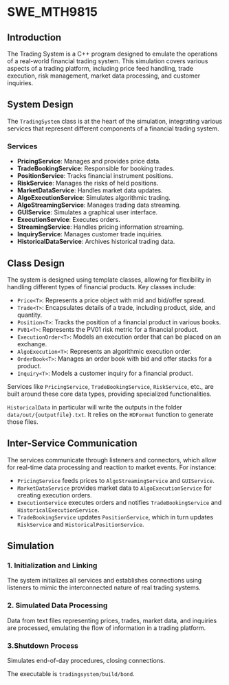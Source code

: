 # SWE_MTH9815

## Introduction
The Trading System is a  C++ program designed to emulate the operations of a real-world financial trading system. This simulation covers various aspects of a trading platform, including price feed handling, trade execution, risk management, market data processing, and customer inquiries.

## System Design
The `TradingSystem` class is at the heart of the simulation, integrating various services that represent different components of a financial trading system.

### Services
- **PricingService**: Manages and provides price data.
- **TradeBookingService**: Responsible for booking trades.
- **PositionService**: Tracks financial instrument positions.
- **RiskService**: Manages the risks of held positions.
- **MarketDataService**: Handles market data updates.
- **AlgoExecutionService**: Simulates algorithmic trading.
- **AlgoStreamingService**: Manages trading data streaming.
- **GUIService**: Simulates a graphical user interface.
- **ExecutionService**: Executes orders.
- **StreamingService**: Handles pricing information streaming.
- **InquiryService**: Manages customer trade inquiries.
- **HistoricalDataService**: Archives historical trading data.

## Class Design

The system is designed using template classes, allowing for flexibility in handling different types of financial products. Key classes include:

- `Price<T>`: Represents a price object with mid and bid/offer spread.
- `Trade<T>`: Encapsulates details of a trade, including product, side, and quantity.
- `Position<T>`: Tracks the position of a financial product in various books.
- `PV01<T>`: Represents the PV01 risk metric for a financial product.
- `ExecutionOrder<T>`: Models an execution order that can be placed on an exchange.
- `AlgoExecution<T>`: Represents an algorithmic execution order.
- `OrderBook<T>`: Manages an order book with bid and offer stacks for a product.
- `Inquiry<T>`: Models a customer inquiry for a financial product.

Services like `PricingService`, `TradeBookingService`, `RiskService`, etc., are built around these core data types, providing specialized functionalities.

`HistoricalData` in particular will write the outputs in the folder `data/out/{outputfile}.txt`. It relies on the `HDFormat` function to generate those files.

## Inter-Service Communication

The services communicate through listeners and connectors, which allow for real-time data processing and reaction to market events. For instance:

- `PricingService` feeds prices to `AlgoStreamingService` and `GUIService`.
- `MarketDataService` provides market data to `AlgoExecutionService` for creating execution orders.
- `ExecutionService` executes orders and notifies `TradeBookingService` and `HistoricalExecutionService`.
- `TradeBookingService` updates `PositionService`, which in turn updates `RiskService` and `HistoricalPositionService`.

## Simulation
### 1. Initialization and Linking
The system initializes all services and establishes connections using listeners to mimic the interconnected nature of real trading systems.

### 2. Simulated Data Processing
Data from text files representing prices, trades, market data, and inquiries are processed, emulating the flow of information in a trading platform.


### 3.Shutdown Process
Simulates end-of-day procedures, closing connections.


The executable is `tradingsystem/build/bond`.

